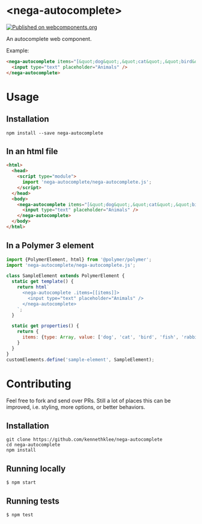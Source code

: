 # \<nega-autocomplete\>

[![Published on webcomponents.org](https://img.shields.io/badge/webcomponents.org-published-blue.svg)](https://www.webcomponents.org/element/kennethklee/nega-autocomplete)

An autocomplete web component.

Example:

<!---
```
<custom-element-demo>
  <template>
    <script src="../webcomponentsjs/webcomponents-lite.js"></script>
    <script type="module" src="nega-autocomplete.js">
    <style is="custom-style">
      #container {
        display: flex;
      }
    </style>
    <div id="container">
      <next-code-block></next-code-block>
    </div>
  </template>
</custom-element-demo>
```
-->
```html
<nega-autocomplete items="[&quot;dog&quot;,&quot;cat&quot;,&quot;bird&quot;,&quot;fish&quot;,&quot;rabbit&quot;,&quot;fox&quot;,&quot;bear&quot;]">
  <input type="text" placeholder="Animals" />
</nega-autocomplete>
```

# Usage

## Installation

```shell
npm install --save nega-autocomplete
```

## In an html file

```html
<html>
  <head>
    <script type="module">
      import 'nega-autocomplete/nega-autocomplete.js';
    </script>
  </head>
  <body>
    <nega-autocomplete items="[&quot;dog&quot;,&quot;cat&quot;,&quot;bird&quot;,&quot;fish&quot;,&quot;rabbit&quot;,&quot;fox&quot;,&quot;bear&quot;]">
      <input type="text" placeholder="Animals" />
    </nega-autocomplete>
  </body>
</html>
```

## In a Polymer 3 element

```js
import {PolymerElement, html} from '@polymer/polymer';
import 'nega-autocomplete/nega-autocomplete.js';

class SampleElement extends PolymerElement {
  static get template() {
    return html`
      <nega-autocomplete .items=[[items]]>
        <input type="text" placeholder="Animals" />
      </nega-autocomplete>
    `;
  }

  static get properties() {
    return {
      items: {type: Array, value: ['dog', 'cat', 'bird', 'fish', 'rabbit', 'fox', 'bear']}
    }
  }
}
customElements.define('sample-element', SampleElement);
```


# Contributing

Feel free to fork and send over PRs. Still a lot of places this can be improved, i.e. styling, more options, or better behaviors.

## Installation

```
git clone https://github.com/kennethklee/nega-autocomplete
cd nega-autocomplete
npm install
```

## Running locally

```
$ npm start
```

## Running tests

```
$ npm test
```
